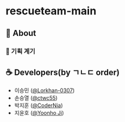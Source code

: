 # rescueteam-main

## 🤖 About

### 🥚 기획 계기

## ☕ Developers(by ㄱㄴㄷ order)

- 이승민 ([@Lorkhan-0307](https://github.com/Lorkhan-0307))
- 손승열 ([@ctwc55](https://github.com/ctwc55))
- 박지훈 ([@CoderNia](https://github.com/CoderNia))
- 지윤호 ([@Yoonho Ji](https://github.com/unono915))
